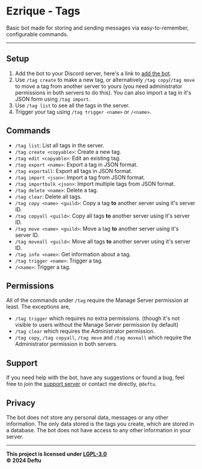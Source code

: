# Ezrique - Tags

Basic bot made for storing and sending messages via easy-to-remember, configurable commands.

---

## Setup

1. Add the bot to your Discord server, here's a link to [add the bot](https://discord.com/oauth2/authorize?client_id=1267647052037361718&permissions=274877910016&integration_type=0&scope=bot+applications.commands).
2. Use `/tag create` to make a new tag, or alternatively `/tag copy`/`/tag move` to move a tag from another server to yours (you need administrator permissions in both servers to do this). You can also import a tag in it's JSON form using `/tag import`.
3. Use `/tag list` to see all the tags in the server.
4. Trigger your tag using `/tag trigger <name>` or `/<name>`.

## Commands

- `/tag list`: List all tags in the server.
- `/tag create <copyable>`: Create a new tag.
- `/tag edit <copyable>`: Edit an existing tag.
- `/tag export <name>`: Export a tag in JSON format.
- `/tag exportall`: Export all tags in JSON format.
- `/tag import <json>`: Import a tag from JSON format.
- `/tag importbulk <json>`: Import multiple tags from JSON format.
- `/tag delete <name>`: Delete a tag.
- `/tag clear`: Delete all tags.
- `/tag copy <name> <guild>`: Copy a tag **to** another server using it's server ID.
- `/tag copyall <guild>`: Copy all tags **to** another server using it's server ID.
- `/tag move <name> <guild>`: Move a tag **to** another server using it's server ID.
- `/tag moveall <guild>`: Move all tags **to** another server using it's server ID.
- `/tag info <name>`: Get information about a tag.
- `/tag trigger <name>`: Trigger a tag.
- `/<name>`: Trigger a tag.

## Permissions

All of the commands under `/tag` require the Manage Server permission at least. The exceptions are,

- `/tag trigger` which requires no extra permissions. (though it's not visible to users without the Manage Server permission by default)
- `/tag clear` which requires the Administrator permission.
- `/tag copy`, `/tag copyall`, `/tag move` and `/tag moveall` which require the Administrator permission in both servers.

## Support

If you need help with the bot, have any suggestions or found a bug, feel free to join the [support server](https://s.deftu.dev/discord) or contact me directly, `@deftu`.

## Privacy

The bot does not store any personal data, messages or any other information. The only data stored is the tags you create, which are stored in a database. The bot does not have access to any other information in your server.

---

**This project is licensed under [LGPL-3.0][lgpl]**\
**&copy; 2024 Deftu**

[lgpl]: https://www.gnu.org/licenses/lgpl-3.0.html
